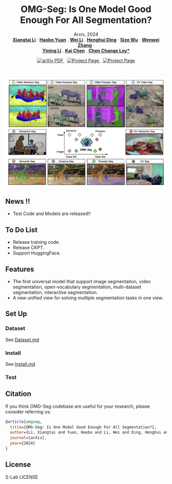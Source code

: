 
<br />
<p align="center">
  <h1 align="center">OMG-Seg: Is One Model Good Enough For All Segmentation?</h1>
  <p align="center">
    Arxiv, 2024
    <br />
    <a href="https://lxtgh.github.io/"><strong>Xiangtai Li</strong></a>
    ·
    <a href="https://yuanhaobo.me/"><strong>Haobo Yuan</strong></a>
    .
    <a href="https://weivision.github.io/"><strong>Wei Li</strong></a>
    .
    <a href="https://henghuiding.github.io/"><strong>Henghui Ding</strong></a>
    ·
    <a href="https://wusize.github.io/"><strong>Size Wu</strong></a>
    ·
    <a href="https://zhangwenwei.cn/"><strong>Wenwei Zhang</strong></a>
    ·
    <br />
    <a href="https://scholar.google.com.hk/citations?user=y_cp1sUAAAAJ&hl=en"><strong>Yining Li</strong></a>
    .
    <a href="https://hellock.github.io/"><strong>Kai Chen</strong></a>
    .
    <a href="https://www.mmlab-ntu.com/person/ccloy/"><strong>Chen Change Loy*</strong></a>
  </p>

  <p align="center">
    <a href=''>
      <img src='https://img.shields.io/badge/Paper-PDF-green?style=flat&logo=arXiv&logoColor=green' alt='arXiv PDF'>
    </a>
    <a href='https://lxtgh.github.io/project/omg_seg/' style='padding-left: 0.5rem;'>
      <img src='https://img.shields.io/badge/Project-Page-blue?style=flat&logo=Google%20chrome&logoColor=blue' alt='Project Page'>
    </a>
    <a href='https://huggingface.co/LXT/OMG_Seg' style='padding-left: 0.5rem;'>
      <img src='https://img.shields.io/badge/Huggingface%20Model-8A2BE2' alt='Project Page'>
    </a>
  </p>
<br />


![avatar](./figs/omg_teaser.jpg)

## News !!

- Test Code and Models are released!! 

## To Do List

- Release training code. 
- Release CKPT.
- Support HuggingFace.

## Features

- The first universal model that support image segmentation, video segmentation, open-vocabulary segmentation, multi-dataset segmentation, interactive segmentation.
- A new unified view for solving multiple segmentation tasks in one view.

## Set Up


### Dataset 

See [Dataset.md](docs/DATASET.md)


### Install

See [Install.md](docs/INSTALL.md)

### Test 


## Citation

If you think OMG-Seg codebase are useful for your research, please consider referring us:

```bibtex
@article{omgseg,
  title={OMG-Seg: Is One Model Good Enough For All Segmentation?},
  author={Li, Xiangtai and Yuan, Haobo and Li, Wei and Ding, Henghui and Wu, Size and Zhang, Wenwei and Li, Yining and Chen, Kai and Loy, Chen Change},
  journal={arXiv},
  year={2024}
}
```

## License

S-Lab LICENSE
